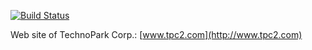 [![Build Status](https://travis-ci.org/tpc2/tpc2.com.svg?branch=master)](https://travis-ci.org/tpc2/tpc2.com)

Web site of TechnoPark Corp.: [www.tpc2.com](http://www.tpc2.com)

